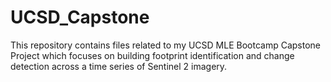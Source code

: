 # UCSD_Capstone
This repository contains files related to my UCSD MLE Bootcamp Capstone Project which focuses on building footprint identification and change detection across a time series of Sentinel 2 imagery.
